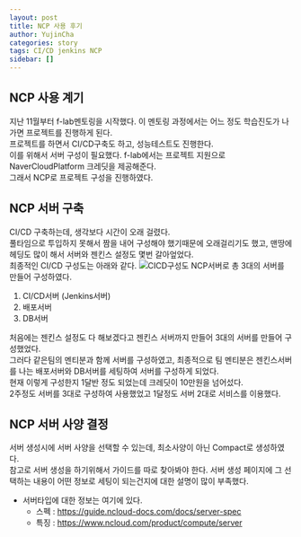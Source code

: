```yaml
---
layout: post
title: NCP 사용 후기
author: YujinCha
categories: story
tags: CI/CD jenkins NCP
sidebar: []
---
```

## NCP 사용 계기

지난 11월부터 f-lab멘토링을 시작했다. 이 멘토링 과정에서는 어느 정도 학습진도가 나가면 프로젝트를 진행하게 된다.<br>
프로젝트를 하면서 CI/CD구축도 하고, 성능테스트도 진행한다.<br>
이를 위해서 서버 구성이 필요했다. f-lab에서는 프로젝트 지원으로 NaverCloudPlatform 크레딧을 제공해준다.<br>
그래서 NCP로 프로젝트 구성을 진행하였다.

## NCP 서버 구축 

CI/CD 구축하는데, 생각보다 시간이 오래 걸렸다.<br>
풀타임으로 투입하지 못해서 짬을 내어 구성해야 했기때문에 오래걸리기도 했고, 맨땅에 헤딩도 많이 해서 서버와 젠킨스 설정도 몇번 갈아엎었다.<br>
최종적인 CI/CD 구성도는 아래와 같다.
![CICD구성도](https://user-images.githubusercontent.com/19955465/230276236-7af529e0-b771-4688-9b80-cf959c9c1412.png)
NCP서버로 총 3대의 서버를 만들어 구성하였다.<br>
1. CI/CD서버 (Jenkins서버)<br>
2. 배포서버<br>
3. DB서버<br>

처음에는 젠킨스 설정도 다 해보겠다고 젠킨스 서버까지 만들어 3대의 서버를 만들어 구성했었다.<br>
그러다 같은팀의 멘티분과 함께 서버를 구성하였고, 최종적으로 팀 멘티분은 젠킨스서버를 나는 배포서버와 DB서버를 세팅하여 서버를 구성하게 되었다.<br>
현재 이렇게 구성한지 1달반 정도 되었는데 크레딧이 10만원을 넘어섰다.<br>
2주정도 서버를 3대로 구성하여 사용했었고 1달정도 서버 2대로 서비스를 이용했다.<br>


## NCP 서버 사양 결정
서버 생성시에 서버 사양을 선택할 수 있는데, 최소사양이 아닌 Compact로 생성하였다.<br>
참고로 서버 생성을 하기위해서 가이드를 따로 찾아봐야 한다. 서버 생성 페이지에 그 선택하는 내용이 어떤 정보로 세팅이 되는건지에 대한 설명이 많이 부족했다.
* 서버타입에 대한 정보는 여기에 있다. 
  * 스펙 : https://guide.ncloud-docs.com/docs/server-spec
  * 특징 : https://www.ncloud.com/product/compute/server


